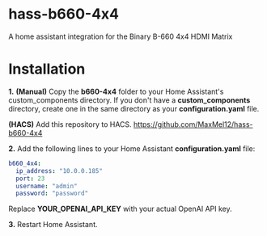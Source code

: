 # hass-b660-4x4
A home assistant integration for the Binary B-660 4x4 HDMI Matrix

# Installation
**1.** 
**(Manual)** Copy the **b660-4x4** folder to your Home Assistant's custom_components directory. If you don't have a **custom_components** directory, create one in the same directory as your **configuration.yaml** file.

**(HACS)** Add this repository to HACS. https://github.com/MaxMel12/hass-b660-4x4

**2.** Add the following lines to your Home Assistant **configuration.yaml** file:

```yaml
b660_4x4:
  ip_address: "10.0.0.185"
  port: 23
  username: "admin"
  password: "password"
```
Replace **YOUR_OPENAI_API_KEY** with your actual OpenAI API key.

**3.** Restart Home Assistant.

